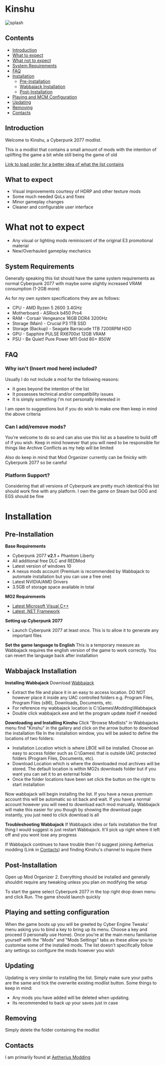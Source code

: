 # Kinshu
![splash](https://github.com/Ferroxius/Kinshu/assets/88400328/c876011f-e6b3-4ca5-9ada-c5dcf211bc95)

## Contents
- [Introduction](#introduction)
- [What to expect](#what-to-expect)
- [What not to expect](#what-not-to-expect)
- [System Requirements](#system-requirements)
- [FAQ](#faq)
- [Installation](#installation)
    - [Pre-Installation](#pre-installation)
    - [Wabbajack Installation](#wabbajack-installation)
    - [Post-Installation](#post-installation)
- [Playing and MCM Configuration](#playing-and-mcm-configuration)
- [Updating](#updating)
- [Removing](#removing)
- [Contacts](#contacts)


## Introduction
Welcome to Kinshu, a Cyberpunk 2077 modlist. 

This is a modlist that contains a small amount of mods with the intention of uplifting the game a bit while still being the game of old

[Link to load order for a better idea of what the list contains](https://loadorderlibrary.com/lists/kinshu)
## What to expect
- Visual improvements courtesy of HDRP and other texture mods
- Some much needed QoLs and fixes
- Minor gameplay changes
- Cleaner and configurable user interface


# What not to expect
- Any visual or lighting mods reminiscent of the original E3 promotional material
- New/Overhauled gameplay mechanics


## System Requirements
Generally speaking this list should have the same system requirements as normal Cyberpunk 2077 with maybe some slightly increased VRAM consumption (1-2GB more)

As for my own system specifications they are as follows:
- CPU               - AMD Ryzen 5 2600 3.4GHz
- Motherboard       - ASRock b450 Pro4
- RAM               - Corsair Vengeance 16GB DDR4 3200Hz
- Storage (Main)    - Crucial P3 1TB SSD
- Storage (Backup)  - Seagate Barracude 1TB 7200RPM HDD
- GPU               - Sapphire PULSE RX6700xt 12GB VRAM
- PSU               - Be Quiet! Pure Power M11 Gold 80+ 850W


## FAQ
### Why isn't (Insert mod here) included?
Usually I do not include a mod for the following reasons:
- It goes beyond the intention of the list
- It possesses technical and/or compatibility issues
- It is simply something I'm not personally interested in

I am open to suggestions but if you do wish to make one then keep in mind the above criteria

### Can I add/remove mods?
You're welcome to do so and can also use this list as a baseline to build off of if you wish. Keep in mind however that you will need to be responsible for things like Archive Conflicts as my help will be limited

Also do keep in mind that Mod Organizer currently can be finicky with Cyberpunk 2077 so be careful

### Platform Support?
Considering that all versions of Cyberpunk are pretty much identical this list should work fine with any platform. I own the game on Steam but GOG and EGS should be fine

# Installation
## Pre-Installation
**Base Requirements**
- Cyberpunk 2077 **v2.1** + Phantom Liberty
- All additional free DLC and REDMod
- Latest version of windows 10
- A nexus mods account (Premium is recommended by Wabbajack to automate installation but you can use a free one)
- Latest NVIDIA/AMD Drivers
- 3.5GB of storage space available in total

**MO2 Requirements**
- [Latest Microsoft Visual C++](https://learn.microsoft.com/en-us/cpp/windows/latest-supported-vc-redist?view=msvc-170)
- [Latest .NET Framework](https://dotnet.microsoft.com/en-us/download/dotnet-framework)

**Setting up Cyberpunk 2077**
- Launch Cyberpunk 2077 at least once. This is to allow it to generate any important files

**Set the game language to English**
This is a temporary measure as Wabbajack requires the english version of the game to work correctly. You can revert the language back after installation

## Wabbajack Installation
**Installing Wabbajack**
Download [Wabbajack](https://www.wabbajack.org/)
- Extract the file and place it in an easy to access location. DO NOT however place it inside any UAC controlled folders e.g. Program Files, Program Files (x86), Downloads, Documents, etc.
- For reference my wabbajack location is C:\Games\Modding\Wabbajack
- Double click wabbajack.exe and let the program update itself if needed

**Downloading and Installing Kinshu**
Click "Browse Modlists" in Wabbajacks menu
find "Kinshu" in the gallery and click on the arrow button to download the installation file
In the installation window, you will be asked to define the locations of two folders:
- Installation Location which is where LBOE will be installed. Choose an easy to access folder such as C:\Games\ that is outside UAC protected folders (Program Files, Documents, etc).
- Download Location which is where the downloaded mod archives will be stored. The default location is within MO2s downloads folder but if you want you can set it to an external folde
- Once the folder locations have been set click the button on the right to start installation

Now wabbajack will begin installing the list. If you have a nexus premium account this will be automatic so sit back and wait. If you have a normal account however you will need to download each mod manually. Wabbajack will make this easier for you though by showing the download page instantly, you just need to click download is all

**Troubleshooting Wabbajack**
If Wabbajack idles or fails installation the first thing I would suggest is just restart Wabbajack. It'll pick up right where it left off and you wont lose any progress

If Wabbajack continues to have trouble then I'd suggest joining Aetherius modding (Link in [Contacts](#contacts)) and finding Kinshu's channel to inquire there

## Post-Installation
Open up Mod Organizer 2. Everything should be installed and generally shouldnt require any tweaking unless you plan on modifying the setup

To start the game select Cyberpunk 2077 in the top right drop down menu and click Run. The game should launch quickly

## Playing and setting configuration
When the game boots up you will be greeted by Cyber Engine Tweaks' menu asking you to bind a key to bring up its menu. Choose a key and proceed (I personally use Home). Once you're at the main menu familiarise yourself with the "Mods" and "Mods Settings" tabs as these allow you to customise some of the installed mods. The list doesn't specifically follow any settings so configure the mods however you wish

## Updating
Updating is very similar to installing the list. Simply make sure your paths are the same and tick the overwrite existing modlist button. 
Some things to keep in mind:
- Any mods you have added will be deleted when updating.
- Its recommended to back up your saves just in case

## Removing
Simply delete the folder containing the modlist

## Contacts
I am primarily found at [Aetherius Modding](https://discord.gg/aetherius-modding)
